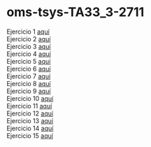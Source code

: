 # oms-tsys-TA33_3-2711

Ejercicio 1 [aquí](oriolmelo.github.io/oms-tsys-TA28-1911/Ejercicio%201/)  
Ejercicio 2 [aquí](oriolmelo.github.io/oms-tsys-TA28-1911/Ejercicio%202/)  
Ejercicio 3 [aquí](oriolmelo.github.io/oms-tsys-TA28-1911/Ejercicio%203/)  
Ejercicio 4 [aquí](oriolmelo.github.io/oms-tsys-TA28-1911/Ejercicio%204/)  
Ejercicio 5 [aquí](oriolmelo.github.io/oms-tsys-TA28-1911/Ejercicio%205/)  
Ejercicio 6 [aquí](oriolmelo.github.io/oms-tsys-TA28-1911/Ejercicio%206/)  
Ejercicio 7 [aquí](oriolmelo.github.io/oms-tsys-TA28-1911/Ejercicio%207/)  
Ejercicio 8 [aquí](oriolmelo.github.io/oms-tsys-TA28-1911/Ejercicio%208/)  
Ejercicio 9 [aquí](oriolmelo.github.io/oms-tsys-TA28-1911/Ejercicio%209/)  
Ejercicio 10 [aquí](oriolmelo.github.io/oms-tsys-TA28-1911/Ejercicio%2010/)  
Ejercicio 11 [aquí](oriolmelo.github.io/oms-tsys-TA28-1911/Ejercicio%2011/)  
Ejercicio 12 [aquí](oriolmelo.github.io/oms-tsys-TA28-1911/Ejercicio%2012/)  
Ejercicio 13 [aquí](oriolmelo.github.io/oms-tsys-TA28-1911/Ejercicio%2013/)  
Ejercicio 14 [aquí](oriolmelo.github.io/oms-tsys-TA28-1911/Ejercicio%2014/)  
Ejercicio 15 [aquí](oriolmelo.github.io/oms-tsys-TA28-1911/Ejercicio%2015/)  
